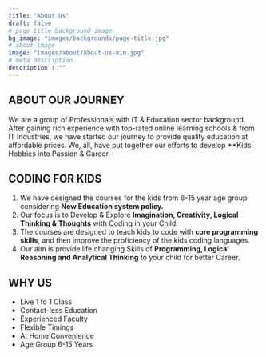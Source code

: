 ```yaml
---
title: "About Us"
draft: false
# page title background image
bg_image: "images/backgrounds/page-title.jpg"
# about image
image: "images/about/About-us-min.jpg"
# meta description
description : ""
---
```


## ABOUT OUR JOURNEY
We are a group of Professionals with IT & Education sector background. After gaining rich experience with top-rated online learning schools & from IT Industries, we have started our journey to provide quality education at affordable prices. We, all, have put together our efforts to develop **Kids Hobbies into Passion & Career. 

## CODING FOR KIDS
1. We have designed the courses for the kids from 6-15 year age group considering **New Education system policy.**
2. Our focus is to Develop & Explore **Imagination, Creativity, Logical Thinking & Thoughts** with Coding in your Child.
3. The courses are designed to teach kids to code with **core programming skills**, and then improve the proficiency of the kids coding languages.
4. Our aim is provide life changing Skills of **Programming, Logical Reasoning and Analytical Thinking** to your child for better Career.



## WHY US
* Live 1 to 1 Class
* Contact-less Education
* Experienced Faculty
* Flexible Timings
* At Home Convenience
* Age Group 6-15 Years
